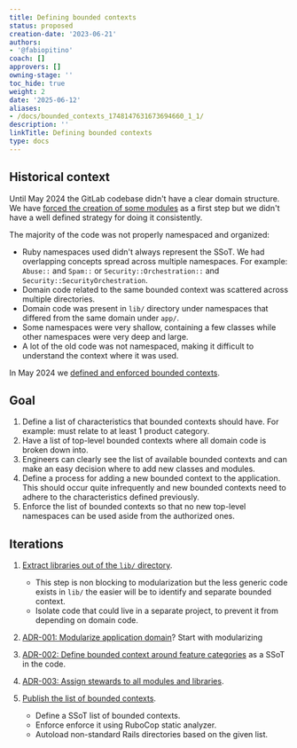 ```yaml
---
title: Defining bounded contexts
status: proposed
creation-date: '2023-06-21'
authors:
- '@fabiopitino'
coach: []
approvers: []
owning-stage: ''
toc_hide: true
weight: 2
date: '2025-06-12'
aliases:
- /docs/bounded_contexts_1748147631673694660_1_1/
description: ''
linkTitle: Defining bounded contexts
type: docs
---
```


## Historical context

Until May 2024 the GitLab codebase didn't have a clear domain structure.
We have [forced the creation of some modules](https://gitlab.com/gitlab-org/gitlab/-/issues/212156)
as a first step but we didn't have a well defined strategy for doing it consistently.

The majority of the code was not properly namespaced and organized:

- Ruby namespaces used didn't always represent the SSoT. We had overlapping concepts spread across multiple
  namespaces. For example: `Abuse::` and `Spam::` or `Security::Orchestration::` and `Security::SecurityOrchestration`.
- Domain code related to the same bounded context was scattered across multiple directories.
- Domain code was present in `lib/` directory under namespaces that differed from the same domain under `app/`.
- Some namespaces were very shallow, containing a few classes while other namespaces were very deep and large.
- A lot of the old code was not namespaced, making it difficult to understand the context where it was used.

In May 2024 we [defined and enforced bounded contexts](decisions/002_bounded_contexts_definition.md).

## Goal

1. Define a list of characteristics that bounded contexts should have. For example: must relate to at least 1 product category.
1. Have a list of top-level bounded contexts where all domain code is broken down into.
1. Engineers can clearly see the list of available bounded contexts and can make an easy decision where to add
   new classes and modules.
1. Define a process for adding a new bounded context to the application. This should occur quite infrequently
   and new bounded contexts need to adhere to the characteristics defined previously.
1. Enforce the list of bounded contexts so that no new top-level namespaces can be used aside from the authorized ones.

## Iterations

1. [Extract libraries out of the `lib/` directory](https://gitlab.com/gitlab-org/gitlab/-/blob/4c6e120069abe751d3128c05ade45ea749a033df/doc/development/gems.md).
    - This step is non blocking to modularization but the less generic code exists in `lib/` the
      easier will be to identify and separate bounded context.
    - Isolate code that could live in a separate project, to prevent it from depending on domain code.

1. [ADR-001: Modularize application domain](decisions/001_modular_application_domain.md)? Start with modularizing
1. [ADR-002: Define bounded context around feature categories](decisions/002_bounded_contexts_definition.md) as a SSoT in the code.
1. [ADR-003: Assign stewards to all modules and libraries](decisions/003_stewardship.md).
1. [Publish the list of bounded contexts](https://docs.gitlab.com/ee/development/software_design.html#use-namespaces-to-define-bounded-contexts).
    - Define a SSoT list of bounded contexts.
    - Enforce enforce it using RuboCop static analyzer.
    - Autoload non-standard Rails directories based on the given list.
